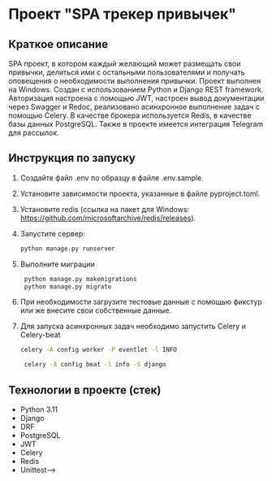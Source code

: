 ﻿# Проект "SPA трекер привычек"

## Краткое описание

SPA проект, в котором каждый желающий может размещать свои привычки, делиться ими с остальными пользователями и получать оповещения о необходимости выполнения привычки. Проект выполнен на Windows.
Создан с использованием Python и Django REST framework. Авторизация настроена с помощью JWT, настроен вывод документации
через Swagger и Redoc, реализовано асинхронное выполнение задач с помощью Celery. В качестве брокера
используется Redis, в качестве базы данных PostgreSQL. Также в проекте имеется интеграция Telegram для рассылок.

## Инструкция по запуску

1. Создайте файл .env по образцу в файле .env.sample.
2. Установите зависимости проекта, указанные в файле pyproject.toml.
3. Установите redis (ссылка на пакет для Windows: https://github.com/microsoftarchive/redis/releases).
4. Запустите сервер:
   ```bash
   python manage.py runserver
   ```
5. Выполните миграции

   ```bash
    python manage.py makemigrations
    python manage.py migrate
   ```

6. При необходимости загрузите тестовые данные с помощью фикстур или же внесите свои собственные данные.
7. Для запуска асинхронных задач необходимо запустить Celery и Celery-beat
    ```bash
    celery -A config worker -P eventlet -l INFO 
   ```

   ```bash
    celery -A config beat -l info -S django 
   ```
## Технологии в проекте (стек)

* Python 3.11
* Django
* DRF
* PostgreSQL
* JWT
* Celery
* Redis
* Unittest--> 
